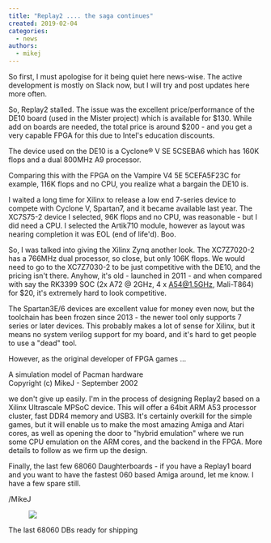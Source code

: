 ```yaml
---
title: "Replay2 .... the saga continues"
created: 2019-02-04
categories: 
  - news
authors: 
  - mikej
---
```


So first, I must apologise for it being quiet here news-wise. The active development is mostly on Slack now, but I will try and post updates here more often.

  

So, Replay2 stalled. The issue was the excellent price/performance of the DE10 board (used in the Mister project) which is available for $130. While add on boards are needed, the total price is around $200 - and you get a very capable FPGA for this due to Intel's education discounts.

The device used on the DE10 is a Cyclone® V SE 5CSEBA6 which has 160K flops and a dual 800MHz A9 processor.

Comparing this with the FPGA on the Vampire V4 5E 5CEFA5F23C for example, 116K flops and no CPU, you realize what a bargain the DE10 is.

I waited a long time for Xilinx to release a low end 7-series device to compete with Cyclone V, Spartan7, and it became available last year. The XC7S75-2 device I selected, 96K flops and no CPU, was reasonable - but I did need a CPU. I selected the Artik710 module, however as layout was nearing completion it was EOL (end of life'd). Boo.

So, I was talked into giving the Xilinx Zynq another look. The XC7Z7020-2 has a 766MHz dual processor, so close, but only 106K flops. We would need to go to the XC7Z7030-2 to be just competitive with the DE10, and the pricing isn't there. Anyhow, it's old - launched in 2011 - and when compared with say the RK3399 SOC (2x A72 @ 2GHz, 4 x A54@1.5GHz, Mali-T864) for $20, it's extremely hard to look competitive.

The Spartan3E/6 devices are excellent value for money even now, but the toolchain has been frozen since 2013 - the newer tool only supports 7 series or later devices. This probably makes a lot of sense for Xilinx, but it means no system verilog support for my board, and it's hard to get people to use a "dead" tool.

However, as the original developer of FPGA games ...  
  
A simulation model of Pacman hardware  
Copyright (c) MikeJ - September 2002  

we don't give up easily. I'm in the process of designing Replay2 based on a Xilinx Ultrascale MPSoC device. This will offer a 64bit ARM A53 processor cluster, fast DDR4 memory and USB3. It's certainly overkill for the simple games, but it will enable us to make the most amazing Amiga and Atari cores, as well as opening the door to "hybrid emulation" where we run some CPU emulation on the ARM cores, and the backend in the FPGA. More details to follow as we firm up the design.

Finally, the last few 68060 Daughterboards - if you have a Replay1 board and you want to have the fastest 060 based Amiga around, let me know. I have a few spare still.

/MikeJ  

<figure>

![](@assets/images/post/68060dbs.jpg)

</figure>

The last 68060 DBs ready for shipping
